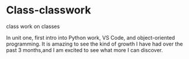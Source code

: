 # Class-classwork
class work on classes

In unit one, first intro into Python work, VS Code, and object-oriented programming. 
It is amazing to see the kind of growth I have had over the past 3 months,and I am
excited to see what more I can discover.
